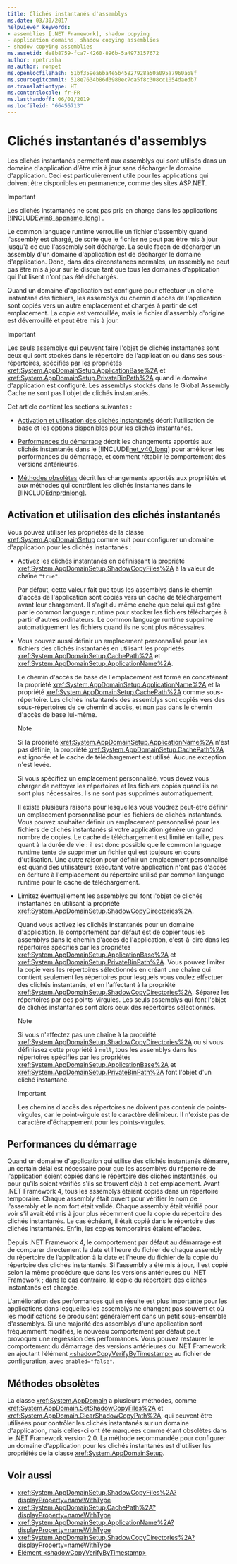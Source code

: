 ```yaml
---
title: Clichés instantanés d'assemblys
ms.date: 03/30/2017
helpviewer_keywords:
- assemblies [.NET Framework], shadow copying
- application domains, shadow copying assemblies
- shadow copying assemblies
ms.assetid: de8b8759-fca7-4260-896b-5a4973157672
author: rpetrusha
ms.author: ronpet
ms.openlocfilehash: 51bf359ea6ba4e5b45827928a50a095a7960a68f
ms.sourcegitcommit: 518e7634b86d3980ec7da5f8c308cc1054daedb7
ms.translationtype: HT
ms.contentlocale: fr-FR
ms.lasthandoff: 06/01/2019
ms.locfileid: "66456713"
---
```

# <a name="shadow-copying-assemblies"></a>Clichés instantanés d'assemblys
Les clichés instantanés permettent aux assemblys qui sont utilisés dans un domaine d'application d'être mis à jour sans décharger le domaine d'application. Ceci est particulièrement utile pour les applications qui doivent être disponibles en permanence, comme des sites ASP.NET.  
  
> [!IMPORTANT]
>  Les clichés instantanés ne sont pas pris en charge dans les applications [!INCLUDE[win8_appname_long](../../../includes/win8-appname-long-md.md)] .  
  
 Le common language runtime verrouille un fichier d'assembly quand l'assembly est chargé, de sorte que le fichier ne peut pas être mis à jour jusqu'à ce que l'assembly soit déchargé. La seule façon de décharger un assembly d'un domaine d'application est de décharger le domaine d'application. Donc, dans des circonstances normales, un assembly ne peut pas être mis à jour sur le disque tant que tous les domaines d'application qui l'utilisent n'ont pas été déchargés.  
  
 Quand un domaine d'application est configuré pour effectuer un cliché instantané des fichiers, les assemblys du chemin d'accès de l'application sont copiés vers un autre emplacement et chargés à partir de cet emplacement. La copie est verrouillée, mais le fichier d'assembly d'origine est déverrouillé et peut être mis à jour.  
  
> [!IMPORTANT]
>  Les seuls assemblys qui peuvent faire l'objet de clichés instantanés sont ceux qui sont stockés dans le répertoire de l'application ou dans ses sous-répertoires, spécifiés par les propriétés <xref:System.AppDomainSetup.ApplicationBase%2A> et <xref:System.AppDomainSetup.PrivateBinPath%2A> quand le domaine d'application est configuré. Les assemblys stockés dans le Global Assembly Cache ne sont pas l'objet de clichés instantanés.  
  
 Cet article contient les sections suivantes :  
  
- [Activation et utilisation des clichés instantanés](#EnablingAndUsing) décrit l’utilisation de base et les options disponibles pour les clichés instantanés.  
  
- [Performances du démarrage](#StartupPerformance) décrit les changements apportés aux clichés instantanés dans le [!INCLUDE[net_v40_long](../../../includes/net-v40-long-md.md)] pour améliorer les performances du démarrage, et comment rétablir le comportement des versions antérieures.  
  
- [Méthodes obsolètes](#ObsoleteMethods) décrit les changements apportés aux propriétés et aux méthodes qui contrôlent les clichés instantanés dans le [!INCLUDE[dnprdnlong](../../../includes/dnprdnlong-md.md)].  
  
<a name="EnablingAndUsing"></a>   
## <a name="enabling-and-using-shadow-copying"></a>Activation et utilisation des clichés instantanés  
 Vous pouvez utiliser les propriétés de la classe <xref:System.AppDomainSetup> comme suit pour configurer un domaine d'application pour les clichés instantanés :  
  
- Activez les clichés instantanés en définissant la propriété <xref:System.AppDomainSetup.ShadowCopyFiles%2A> à la valeur de chaîne `"true"`.  
  
     Par défaut, cette valeur fait que tous les assemblys dans le chemin d'accès de l'application sont copiés vers un cache de téléchargement avant leur chargement. Il s'agit du même cache que celui qui est géré par le common language runtime pour stocker les fichiers téléchargés à partir d'autres ordinateurs. Le common language runtime supprime automatiquement les fichiers quand ils ne sont plus nécessaires.  
  
- Vous pouvez aussi définir un emplacement personnalisé pour les fichiers des clichés instantanés en utilisant les propriétés <xref:System.AppDomainSetup.CachePath%2A> et <xref:System.AppDomainSetup.ApplicationName%2A>.  
  
     Le chemin d'accès de base de l'emplacement est formé en concaténant la propriété <xref:System.AppDomainSetup.ApplicationName%2A> et la propriété <xref:System.AppDomainSetup.CachePath%2A> comme sous-répertoire. Les clichés instantanés des assemblys sont copiés vers des sous-répertoires de ce chemin d'accès, et non pas dans le chemin d'accès de base lui-même.  
  
    > [!NOTE]
    >  Si la propriété <xref:System.AppDomainSetup.ApplicationName%2A> n'est pas définie, la propriété <xref:System.AppDomainSetup.CachePath%2A> est ignorée et le cache de téléchargement est utilisé. Aucune exception n'est levée.  
  
     Si vous spécifiez un emplacement personnalisé, vous devez vous charger de nettoyer les répertoires et les fichiers copiés quand ils ne sont plus nécessaires. Ils ne sont pas supprimés automatiquement.  
  
     Il existe plusieurs raisons pour lesquelles vous voudrez peut-être définir un emplacement personnalisé pour les fichiers de clichés instantanés. Vous pouvez souhaiter définir un emplacement personnalisé pour les fichiers de clichés instantanés si votre application génère un grand nombre de copies. Le cache de téléchargement est limité en taille, pas quant à la durée de vie : il est donc possible que le common language runtime tente de supprimer un fichier qui est toujours en cours d'utilisation. Une autre raison pour définir un emplacement personnalisé est quand des utilisateurs exécutant votre application n'ont pas d'accès en écriture à l'emplacement du répertoire utilisé par common language runtime pour le cache de téléchargement.  
  
- Limitez éventuellement les assemblys qui font l'objet de clichés instantanés en utilisant la propriété <xref:System.AppDomainSetup.ShadowCopyDirectories%2A>.  
  
     Quand vous activez les clichés instantanés pour un domaine d'application, le comportement par défaut est de copier tous les assemblys dans le chemin d'accès de l'application, c'est-à-dire dans les répertoires spécifiés par les propriétés <xref:System.AppDomainSetup.ApplicationBase%2A> et <xref:System.AppDomainSetup.PrivateBinPath%2A>. Vous pouvez limiter la copie vers les répertoires sélectionnés en créant une chaîne qui contient seulement les répertoires pour lesquels vous voulez effectuer des clichés instantanés, et en l'affectant à la propriété <xref:System.AppDomainSetup.ShadowCopyDirectories%2A>. Séparez les répertoires par des points-virgules. Les seuls assemblys qui font l'objet de clichés instantanés sont alors ceux des répertoires sélectionnés.  
  
    > [!NOTE]
    >  Si vous n'affectez pas une chaîne à la propriété <xref:System.AppDomainSetup.ShadowCopyDirectories%2A> ou si vous définissez cette propriété à `null`, tous les assemblys dans les répertoires spécifiés par les propriétés <xref:System.AppDomainSetup.ApplicationBase%2A> et <xref:System.AppDomainSetup.PrivateBinPath%2A> font l'objet d'un cliché instantané.  
  
    > [!IMPORTANT]
    >  Les chemins d'accès des répertoires ne doivent pas contenir de points-virgules, car le point-virgule est le caractère délimiteur. Il n'existe pas de caractère d'échappement pour les points-virgules.  
  
<a name="StartupPerformance"></a>   
## <a name="startup-performance"></a>Performances du démarrage  
 Quand un domaine d'application qui utilise des clichés instantanés démarre, un certain délai est nécessaire pour que les assemblys du répertoire de l'application soient copiés dans le répertoire des clichés instantanés, ou pour qu'ils soient vérifiés s'ils se trouvent déjà à cet emplacement. Avant .NET Framework 4, tous les assemblys étaient copiés dans un répertoire temporaire. Chaque assembly était ouvert pour vérifier le nom de l'assembly et le nom fort était validé. Chaque assembly était vérifié pour voir s'il avait été mis à jour plus récemment que la copie du répertoire des clichés instantanés. Le cas échéant, il était copié dans le répertoire des clichés instantanés. Enfin, les copies temporaires étaient effacées.  
  
 Depuis .NET Framework 4, le comportement par défaut au démarrage est de comparer directement la date et l’heure du fichier de chaque assembly du répertoire de l’application à la date et l’heure du fichier de la copie du répertoire des clichés instantanés. Si l’assembly a été mis à jour, il est copié selon la même procédure que dans les versions antérieures du .NET Framework ; dans le cas contraire, la copie du répertoire des clichés instantanés est chargée.  
  
 L'amélioration des performances qui en résulte est plus importante pour les applications dans lesquelles les assemblys ne changent pas souvent et où les modifications se produisent généralement dans un petit sous-ensemble d'assemblys. Si une majorité des assemblys d'une application sont fréquemment modifiés, le nouveau comportement par défaut peut provoquer une régression des performances. Vous pouvez restaurer le comportement du démarrage des versions antérieures du .NET Framework en ajoutant l’élément [\<shadowCopyVerifyByTimestamp>](../../../docs/framework/configure-apps/file-schema/runtime/shadowcopyverifybytimestamp-element.md) au fichier de configuration, avec `enabled="false"`.  
  
<a name="ObsoleteMethods"></a>   
## <a name="obsolete-methods"></a>Méthodes obsolètes  
 La classe <xref:System.AppDomain> a plusieurs méthodes, comme <xref:System.AppDomain.SetShadowCopyFiles%2A> et <xref:System.AppDomain.ClearShadowCopyPath%2A>, qui peuvent être utilisées pour contrôler les clichés instantanés sur un domaine d'application, mais celles-ci ont été marquées comme étant obsolètes dans le .NET Framework version 2.0. La méthode recommandée pour configurer un domaine d'application pour les clichés instantanés est d'utiliser les propriétés de la classe <xref:System.AppDomainSetup>.  
  
## <a name="see-also"></a>Voir aussi

- <xref:System.AppDomainSetup.ShadowCopyFiles%2A?displayProperty=nameWithType>
- <xref:System.AppDomainSetup.CachePath%2A?displayProperty=nameWithType>
- <xref:System.AppDomainSetup.ApplicationName%2A?displayProperty=nameWithType>
- <xref:System.AppDomainSetup.ShadowCopyDirectories%2A?displayProperty=nameWithType>
- [Élément \<shadowCopyVerifyByTimestamp>](../../../docs/framework/configure-apps/file-schema/runtime/shadowcopyverifybytimestamp-element.md)
